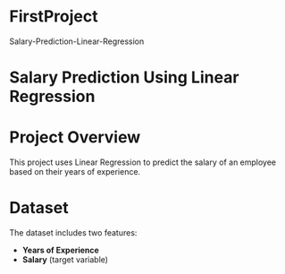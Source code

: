 # FirstProject
Salary-Prediction-Linear-Regression
# Salary Prediction Using Linear Regression

# Project Overview
This project uses Linear Regression to predict the salary of an employee based on their years of experience.

# Dataset
The dataset includes two features:
- **Years of Experience**
- **Salary** (target variable)
